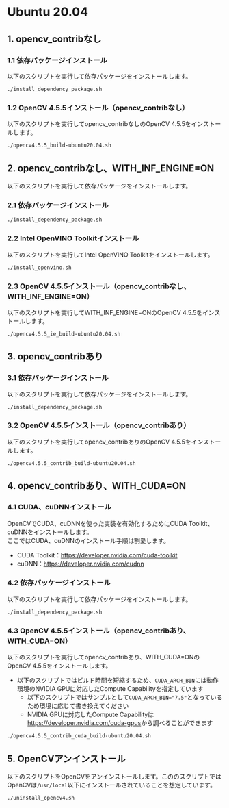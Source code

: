 # Ubuntu 20.04

## 1. opencv_contribなし

### 1.1 依存パッケージインストール

以下のスクリプトを実行して依存パッケージをインストールします。

```
./install_dependency_package.sh
```

### 1.2 OpenCV 4.5.5インストール（opencv_contribなし）

以下のスクリプトを実行してopencv_contribなしのOpenCV 4.5.5をインストールします。

```
./opencv4.5.5_build-ubuntu20.04.sh
```

## 2. opencv_contribなし、WITH_INF_ENGINE=ON

以下のスクリプトを実行して依存パッケージをインストールします。

### 2.1 依存パッケージインストール

```
./install_dependency_package.sh
```

### 2.2 Intel OpenVINO Toolkitインストール

以下のスクリプトを実行してIntel OpenVINO Toolkitをインストールします。

```
./install_openvino.sh
```

### 2.3 OpenCV 4.5.5インストール（opencv_contribなし、WITH_INF_ENGINE=ON）

以下のスクリプトを実行してWITH_INF_ENGINE=ONのOpenCV 4.5.5をインストールします。

```
./opencv4.5.5_ie_build-ubuntu20.04.sh
```

## 3. opencv_contribあり

### 3.1 依存パッケージインストール

以下のスクリプトを実行して依存パッケージをインストールします。

```
./install_dependency_package.sh
```

### 3.2 OpenCV 4.5.5インストール（opencv_contribあり）

以下のスクリプトを実行してopencv_contribありのOpenCV 4.5.5をインストールします。

```
./opencv4.5.5_contrib_build-ubuntu20.04.sh
```

## 4. opencv_contribあり、WITH_CUDA=ON

### 4.1 CUDA、cuDNNインストール

OpenCVでCUDA、cuDNNを使った実装を有効化するためにCUDA Toolkit、cuDNNをインストールします。  
ここではCUDA、cuDNNのインストール手順は割愛します。

- CUDA Toolkit：<https://developer.nvidia.com/cuda-toolkit>
- cuDNN：<https://developer.nvidia.com/cudnn>

### 4.2 依存パッケージインストール

以下のスクリプトを実行して依存パッケージをインストールします。

```
./install_dependency_package.sh
```

### 4.3 OpenCV 4.5.5インストール（opencv_contribあり、WITH_CUDA=ON）

以下のスクリプトを実行してopencv_contribあり、WITH_CUDA=ONのOpenCV 4.5.5をインストールします。

- 以下のスクリプトではビルド時間を短縮するため、`CUDA_ARCH_BIN`には動作環境のNVIDIA GPUに対応したCompute Capabilityを指定しています
  - 以下のスクリプトではサンプルとして`CUDA_ARCH_BIN="7.5"`となっているため環境に応じて書き換えてください
  - NVIDIA GPUに対応したCompute Capabilityは<https://developer.nvidia.com/cuda-gpus>から調べることができます

```
./opencv4.5.5_contrib_cuda_build-ubuntu20.04.sh
```

## 5. OpenCVアンインストール

以下のスクリプトをOpenCVをアンインストールします。こののスクリプトではOpenCVは`/usr/local`以下にインストールされていることを想定しています。

```
./uninstall_opencv4.sh
```
